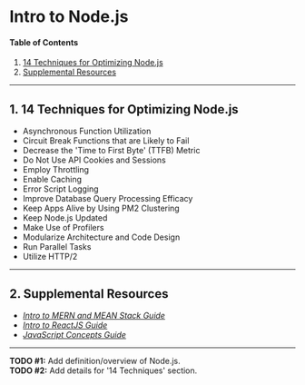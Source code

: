 # Intro to Node.js
    
#### Table of Contents
  
1. [14 Techniques for Optimizing Node.js](#techniques)
2. [Supplemental Resources](#supplemental)
  
<hr />

## 1. <a name="techniques">14 Techniques for Optimizing Node.js</a>
   
* Asynchronous Function Utilization
* Circuit Break Functions that are Likely to Fail
* Decrease the 'Time to First Byte' (TTFB) Metric
* Do Not Use API Cookies and Sessions
* Employ Throttling
* Enable Caching
* Error Script Logging
* Improve Database Query Processing Efficacy
* Keep Apps Alive by Using PM2 Clustering
* Keep Node.js Updated
* Make Use of Profilers
* Modularize  Architecture and Code Design
* Run Parallel Tasks
* Utilize HTTP/2
  
<hr />

## 2. <a name="supplemental">Supplemental Resources</a>

* *[Intro to MERN and MEAN Stack Guide](https://github.com/chaseofthejungle/intro-to-mern-and-mean-stack)*
* *[Intro to ReactJS Guide](https://github.com/chaseofthejungle/intro-to-reactjs)*  
* *[JavaScript Concepts Guide](https://github.com/chaseofthejungle/js-concepts-guide)*
  
<hr />
  
**TODO #1:** Add definition/overview of Node.js.  
**TODO #2:** Add details for '14 Techniques' section. 
